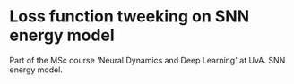 # Loss function tweeking on SNN energy model
Part of the MSc course 'Neural Dynamics and Deep Learning' at UvA. SNN energy model.
